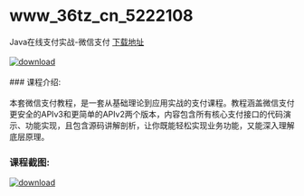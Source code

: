 # www_36tz_cn_5222108
Java在线支付实战-微信支付
[下载地址](http://www.36tz.cn/article/5222108 "下载地址")
<br/></br>[![download](http://36tz.cn/muke_img/2021_12_1-64-300x181.png "下载地址")](http://www.36tz.cn/article/5222108 "下载地址")
<br/></br>### 课程介绍:<br/></br>本套微信支付教程，是一套从基础理论到应用实战的支付课程。教程涵盖微信支付更安全的APIv3和更简单的APIv2两个版本，内容包含所有核心支付接口的代码演示、功能实现，且包含源码讲解剖析，让你既能轻松实现业务功能，又能深入理解底层原理。

### 课程截图:
[![download](http://36tz.cn/muke_img/2021_12_2-28.png "下载地址")](http://www.36tz.cn/article/5222108 "下载地址")
